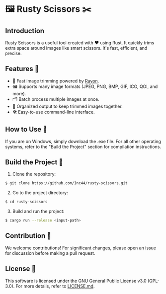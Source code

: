 # 🖼️ Rusty Scissors ✂️

## Introduction
Rusty Scissors is a useful tool created with ❤️ using Rust. It quickly trims extra space around images like smart scissors. It's fast, efficient, and precise.

## Features 🌟
- 🚀 Fast image trimming powered by [Rayon](https://crates.io/crates/rayon).
- 🖼️ Supports many image formats (JPEG, PNG, BMP, GIF, ICO, QOI, and more).
- 🗂️ Batch process multiple images at once.
- 📁 Organized output to keep trimmed images together.
- 🛠️ Easy-to-use command-line interface.

## How to Use 💼

If you are on Windows, simply download the .exe file. For all other operating systems, refer to the "Build the Project" section for compilation instructions.

## Build the Project 🚀

1. Clone the repository:
```bash
$ git clone https://github.com/Inc44/rusty-scissors.git
```
2. Go to the project directory:
```bash
$ cd rusty-scissors
```
3. Build and run the project:
```bash
$ cargo run --release <input-path>
```

## Contribution 🤝
We welcome contributions! For significant changes, please open an issue for discussion before making a pull request.

## License 📜
This software is licensed under the GNU General Public License v3.0 (GPL-3.0). For more details, refer to [LICENSE.md](LICENSE.md).